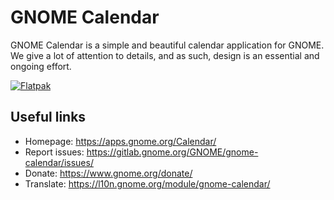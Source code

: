 # GNOME Calendar

GNOME Calendar is a simple and beautiful calendar application for GNOME. We give
a lot of attention to details, and as such, design is an essential and ongoing
effort.

[![Flatpak](https://flathub.org/api/badge?svg&locale=en)](https://flathub.org/apps/details/org.gnome.Calendar)


## Useful links

- Homepage: <https://apps.gnome.org/Calendar/>
- Report issues: <https://gitlab.gnome.org/GNOME/gnome-calendar/issues/>
- Donate: <https://www.gnome.org/donate/>
- Translate: <https://l10n.gnome.org/module/gnome-calendar/>
